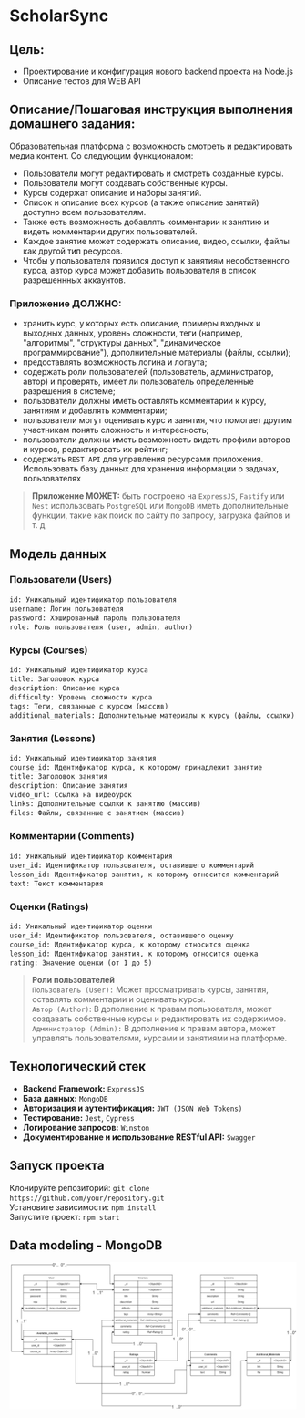 # ScholarSync

## Цель:
- Проектирование и конфигурация нового backend проекта на Node.js
- Описание тестов для WEB API

## Описание/Пошаговая инструкция выполнения домашнего задания:

Образовательная платформа с возможность смотреть и редактировать медиа контент. Со следующим функционалом:

- Пользователи могут редактировать и смотреть созданные курсы.
- Пользователи могут создавать собственные курсы.
- Курсы содержат описание и наборы занятий.
- Список и описание всех курсов (а также описание занятий) доступно всем пользователям.
- Также есть возможность добавлять комментарии к занятию и видеть комментарии других пользователей.
- Каждое занятие может содержать описание, видео, ссылки, файлы как другой тип ресурсов.
- Чтобы у пользователя появился доступ к занятиям несобственного курса, автор курса может добавить пользователя в список разрешеннных аккаунтов.

### Приложение ДОЛЖНО:

- хранить курс, у которых есть описание, примеры входных и выходных данных, уровень сложности, теги (например, "алгоритмы", "структуры данных", "динамическое программирование"), дополнительные материалы (файлы, ссылки);
- предоставлять возможность логина и логаута;
- содержать роли пользователей (пользователь, администратор, автор) и проверять, имеет ли пользователь определенные разрешения в системе; 
- пользователи должны иметь оставлять комментарии к курсу, занятиям и добавлять комментарии; 
- пользователи могут оценивать курс и занятия, что помогает другим участникам понять сложность и интересность; 
- пользователи должны иметь возможность видеть профили авторов и курсов, редактировать их рейтинг;
- содержать `REST API` для управления ресурсами приложения. Использовать базу данных для хранения информации о задачах, пользователях

> **Приложение МОЖЕТ:** быть построено на `ExpressJS`, `Fastify` или `Nest` использовать `PostgreSQL` или `MongoDB` иметь дополнительные функции, такие как поиск по сайту по запросу, загрузка файлов и т. д

## Модель данных

### Пользователи (Users)
```
id: Уникальный идентификатор пользователя
username: Логин пользователя
password: Хэшированный пароль пользователя
role: Роль пользователя (user, admin, author)
```

### Курсы (Courses)
```
id: Уникальный идентификатор курса
title: Заголовок курса
description: Описание курса
difficulty: Уровень сложности курса
tags: Теги, связанные с курсом (массив)
additional_materials: Дополнительные материалы к курсу (файлы, ссылки)
```

### Занятия (Lessons)
```
id: Уникальный идентификатор занятия
course_id: Идентификатор курса, к которому принадлежит занятие
title: Заголовок занятия
description: Описание занятия
video_url: Ссылка на видеоурок
links: Дополнительные ссылки к занятию (массив)
files: Файлы, связанные с занятием (массив)
```

### Комментарии (Comments)
```
id: Уникальный идентификатор комментария
user_id: Идентификатор пользователя, оставившего комментарий
lesson_id: Идентификатор занятия, к которому относится комментарий
text: Текст комментария
```

### Оценки (Ratings)
```
id: Уникальный идентификатор оценки
user_id: Идентификатор пользователя, оставившего оценку
course_id: Идентификатор курса, к которому относится оценка
lesson_id: Идентификатор занятия, к которому относится оценка
rating: Значение оценки (от 1 до 5)
```

> **Роли пользователей**
> <br/>
> `Пользователь (User):` Может просматривать курсы, занятия, оставлять комментарии и оценивать курсы.
> <br/>
> `Автор (Author)`: В дополнение к правам пользователя, может создавать собственные курсы и редактировать их содержимое.
> <br/>
> `Администратор (Admin):` В дополнение к правам автора, может управлять пользователями, курсами и занятиями на платформе.

## Технологический стек
* **Backend Framework:** `ExpressJS`
* **База данных:** `MongoDB`
* **Авторизация и аутентификация:** `JWT (JSON Web Tokens)`
* **Тестирование:** `Jest`, `Cypress`
* **Логирование запросов:** `Winston`
* **Документирование и использование RESTful API:** `Swagger`

## Запуск проекта
Клонируйте репозиторий: `git clone https://github.com/your/repository.git`<br/>
Установите зависимости: `npm install`<br/>
Запустите проект: `npm start`

## Data modeling - MongoDB
![MongoDB Schema Design](/mongodb-schema/schema.jpg)
